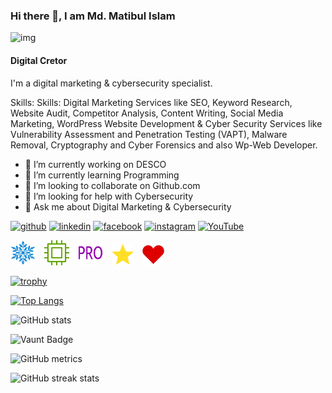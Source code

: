 ### Hi there 👋, I am Md. Matibul Islam
![img](https://github.com/user-attachments/assets/dad61c40-78b4-4432-82c1-3ff924f7aed4)
#### Digital Cretor
I'm a digital marketing & cybersecurity specialist.

Skills: Skills: Digital Marketing Services like SEO, Keyword Research, Website Audit, Competitor Analysis, Content Writing, Social Media Marketing, WordPress Website Development & Cyber Security Services like Vulnerability Assessment and Penetration Testing (VAPT), Malware Removal, Cryptography and Cyber Forensics and also Wp-Web Developer.

- 🔭 I’m currently working on DESCO 
- 🌱 I’m currently learning Programming 
- 👯 I’m looking to collaborate on Github.com 
- 🤔 I’m looking for help with Cybersecurity 
- 🤔 Ask me about Digital Marketing & Cybersecurity 


[<img src='https://cdn.jsdelivr.net/npm/simple-icons@3.0.1/icons/github.svg' alt='github' height='40'>](https://github.com/https://github.com/matibulislam)  [<img src='https://cdn.jsdelivr.net/npm/simple-icons@3.0.1/icons/linkedin.svg' alt='linkedin' height='40'>](https://www.linkedin.com/in/https://www.linkedin.com/in/engr-md-matibul-islam-82638b200//)  [<img src='https://cdn.jsdelivr.net/npm/simple-icons@3.0.1/icons/facebook.svg' alt='facebook' height='40'>](https://www.facebook.com/https://www.facebook.com/profile.php?id=61550036575216)  [<img src='https://cdn.jsdelivr.net/npm/simple-icons@3.0.1/icons/instagram.svg' alt='instagram' height='40'>](https://www.instagram.com/https://www.instagram.com/engr.md.matibul//)  [<img src='https://cdn.jsdelivr.net/npm/simple-icons@3.0.1/icons/youtube.svg' alt='YouTube' height='40'>](https://www.youtube.com/channel/https://www.youtube.com/@mdmatibulislam)  

<a href='https://archiveprogram.github.com/'><img src='https://raw.githubusercontent.com/acervenky/animated-github-badges/master/assets/acbadge.gif' width='40' height='40'></a> <a href='https://docs.github.com/en/developers'><img src='https://raw.githubusercontent.com/acervenky/animated-github-badges/master/assets/devbadge.gif' width='40' height='40'></a> <a href='https://github.com/pricing'><img src='https://raw.githubusercontent.com/acervenky/animated-github-badges/master/assets/pro.gif' width='40' height='40'></a> <a href='https://stars.github.com/'><img src='https://raw.githubusercontent.com/acervenky/animated-github-badges/master/assets/starbadge.gif' width='35' height='35'></a> <a href='https://docs.github.com/en/github/supporting-the-open-source-community-with-github-sponsors'><img src='https://raw.githubusercontent.com/acervenky/animated-github-badges/master/assets/sponsorbadge.gif' width='35' height='35'></a> 

[![trophy](https://github-profile-trophy.vercel.app/?username=https://github.com/matibulislam)](https://github.com/ryo-ma/github-profile-trophy)

[![Top Langs](https://github-readme-stats.vercel.app/api/top-langs/?username=https://github.com/matibulislam)](https://github.com/anuraghazra/github-readme-stats)

![GitHub stats](https://github-readme-stats.vercel.app/api?username=https://github.com/matibulislam&show_icons=true&count_private=true)  

![Vaunt Badge](https://api.vaunt.dev/v1/github/entities/https://github.com/matibulislam/contributions?format=svg&private=true)  

![GitHub metrics](https://metrics.lecoq.io/https://github.com/matibulislam)  

![GitHub streak stats](https://streak-stats.demolab.com/?user=https://github.com/matibulislam)  








